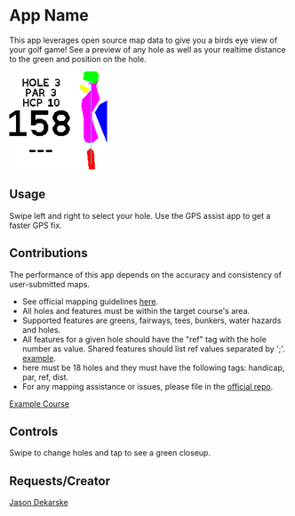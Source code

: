 # App Name

This app leverages open source map data to give you a birds eye view of your golf game! See a preview of any hole as well as your realtime distance to the green and position on the hole.

![hole3](screenshot.png)

## Usage

Swipe left and right to select your hole. Use the GPS assist app to get a faster GPS fix.

## Contributions

The performance of this app depends on the accuracy and consistency of user-submitted maps.

- See official mapping guidelines [here](https://wiki.openstreetmap.org/wiki/Tag:leisure%3Dgolf_course).
- All holes and features must be within the target course's area.
- Supported features are greens, fairways, tees, bunkers, water hazards and holes.
- All features for a given hole should have the "ref" tag with the hole number as value. Shared features should list ref values separated by ';'. [example](https://www.openstreetmap.org/way/36896320).
- here must be 18 holes and they must have the following tags: handicap, par, ref, dist.
- For any mapping assistance or issues, please file in the <a href="https://github.com/espruino/BangleApps/issues/new?assignees=&labels=bug&template=bangle-bug-report-custom-form.yaml&title=[golfview]+Short+description+of+bug">official repo</a>.

[Example Course](https://www.openstreetmap.org/way/25447898)
## Controls

Swipe to change holes and tap to see a green closeup.

## Requests/Creator

[Jason Dekarske](https://github.com/jdekarske)